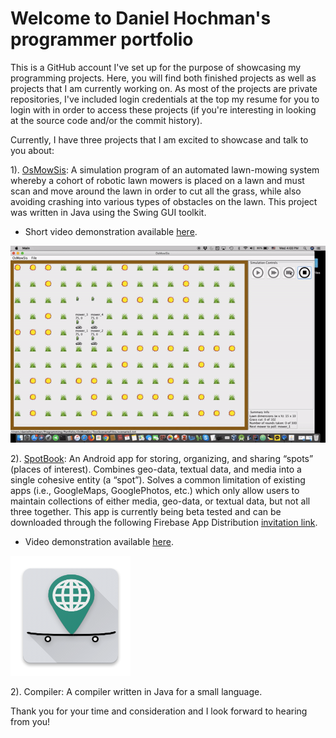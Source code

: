 # Welcome to Daniel Hochman's programmer portfolio

This is a GitHub account I've set up for the purpose of showcasing my programming projects. Here, you will find both finished projects as well as projects that I am currently working on. As most of the projects are private repositories, I've included login credentials at the top my resume for you to login with in order to access these projects (if you're interesting in looking at the source code and/or the commit history).

Currently, I have three projects that I am excited to showcase and talk to you about:

1). [OsMowSis](https://github.com/potentialEmployer77/OsMowSisHome): A simulation program of an automated lawn-mowing system whereby a cohort of robotic lawn mowers is placed on a lawn and must scan and move around the lawn in order to cut all the grass, while also avoiding crashing into various types of obstacles on the lawn. This project was written in Java using the Swing GUI toolkit.

* Short video demonstration available [here](https://youtu.be/65dBQBcDRs4).

![OsMowSis_example](Documentation/GitHubImages/OsMowSisImages/OsMowSis_demo.gif)

2). [SpotBook](https://github.com/potentialEmployer77/SpotBookHome): An Android app for storing, organizing, and sharing “spots” (places of interest). Combines geo-data, textual data, and media into a single cohesive entity (a “spot”). Solves a common limitation of existing apps (i.e., GoogleMaps, GooglePhotos, etc.) which only allow users to maintain collections of either media, geo-data, or textual data, but not all three together. 
This app is currently being beta tested and can be downloaded through the following Firebase App Distribution [invitation link](https://youtu.be/jxqs0F_ICZM). 

* Video demonstration available [here](https://youtu.be/jxqs0F_ICZM).

![SpotBook_example](Documentation/GitHubImages/SpotBookImages/ic_launcher.png)

2). Compiler: A compiler written in Java for a small language.

Thank you for your time and consideration and I look forward to hearing from you!

